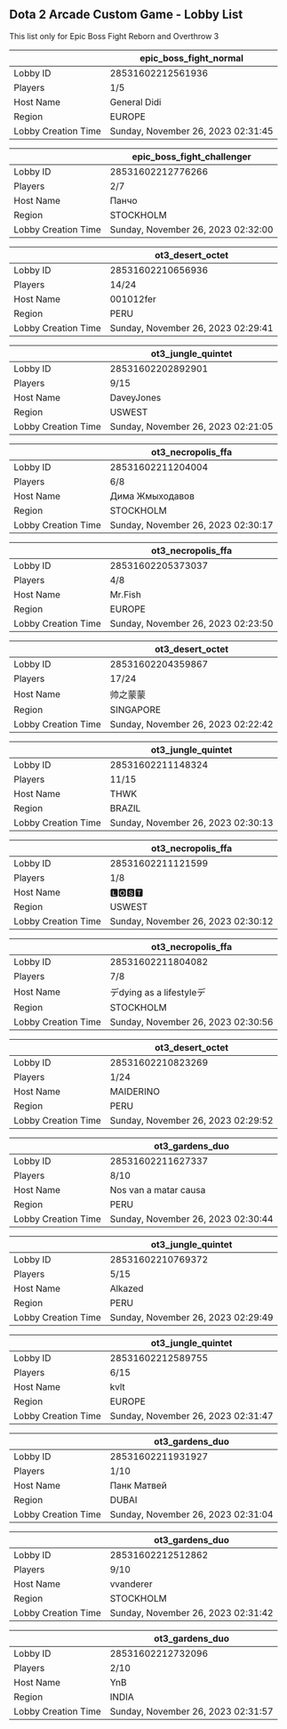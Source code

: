 ## Dota 2 Arcade Custom Game - Lobby List

This list only for Epic Boss Fight Reborn and Overthrow 3

|  | epic_boss_fight_normal |
| ------ | ------ |
| Lobby ID | 28531602212561936 |
| Players | 1/5 |
| Host Name | General Didi |
| Region | EUROPE |
| Lobby Creation Time | Sunday, November 26, 2023 02:31:45 |


|  | epic_boss_fight_challenger |
| ------ | ------ |
| Lobby ID | 28531602212776266 |
| Players | 2/7 |
| Host Name | Панчо |
| Region | STOCKHOLM |
| Lobby Creation Time | Sunday, November 26, 2023 02:32:00 |


|  | ot3_desert_octet |
| ------ | ------ |
| Lobby ID | 28531602210656936 |
| Players | 14/24 |
| Host Name | 001012fer |
| Region | PERU |
| Lobby Creation Time | Sunday, November 26, 2023 02:29:41 |


|  | ot3_jungle_quintet |
| ------ | ------ |
| Lobby ID | 28531602202892901 |
| Players | 9/15 |
| Host Name | DaveyJones |
| Region | USWEST |
| Lobby Creation Time | Sunday, November 26, 2023 02:21:05 |


|  | ot3_necropolis_ffa |
| ------ | ------ |
| Lobby ID | 28531602211204004 |
| Players | 6/8 |
| Host Name | Дима Жмыходавов |
| Region | STOCKHOLM |
| Lobby Creation Time | Sunday, November 26, 2023 02:30:17 |


|  | ot3_necropolis_ffa |
| ------ | ------ |
| Lobby ID | 28531602205373037 |
| Players | 4/8 |
| Host Name | Mr.Fish |
| Region | EUROPE |
| Lobby Creation Time | Sunday, November 26, 2023 02:23:50 |


|  | ot3_desert_octet |
| ------ | ------ |
| Lobby ID | 28531602204359867 |
| Players | 17/24 |
| Host Name | 帅之蒙蒙 |
| Region | SINGAPORE |
| Lobby Creation Time | Sunday, November 26, 2023 02:22:42 |


|  | ot3_jungle_quintet |
| ------ | ------ |
| Lobby ID | 28531602211148324 |
| Players | 11/15 |
| Host Name | THWK |
| Region | BRAZIL |
| Lobby Creation Time | Sunday, November 26, 2023 02:30:13 |


|  | ot3_necropolis_ffa |
| ------ | ------ |
| Lobby ID | 28531602211121599 |
| Players | 1/8 |
| Host Name | 🅻🅾󠁳⁧⁧🆂🆃 |
| Region | USWEST |
| Lobby Creation Time | Sunday, November 26, 2023 02:30:12 |


|  | ot3_necropolis_ffa |
| ------ | ------ |
| Lobby ID | 28531602211804082 |
| Players | 7/8 |
| Host Name | デdying as a lifestyleデ |
| Region | STOCKHOLM |
| Lobby Creation Time | Sunday, November 26, 2023 02:30:56 |


|  | ot3_desert_octet |
| ------ | ------ |
| Lobby ID | 28531602210823269 |
| Players | 1/24 |
| Host Name | MAIDERINO |
| Region | PERU |
| Lobby Creation Time | Sunday, November 26, 2023 02:29:52 |


|  | ot3_gardens_duo |
| ------ | ------ |
| Lobby ID | 28531602211627337 |
| Players | 8/10 |
| Host Name | Nos van a matar causa |
| Region | PERU |
| Lobby Creation Time | Sunday, November 26, 2023 02:30:44 |


|  | ot3_jungle_quintet |
| ------ | ------ |
| Lobby ID | 28531602210769372 |
| Players | 5/15 |
| Host Name | Alkazed |
| Region | PERU |
| Lobby Creation Time | Sunday, November 26, 2023 02:29:49 |


|  | ot3_jungle_quintet |
| ------ | ------ |
| Lobby ID | 28531602212589755 |
| Players | 6/15 |
| Host Name | kvlt |
| Region | EUROPE |
| Lobby Creation Time | Sunday, November 26, 2023 02:31:47 |


|  | ot3_gardens_duo |
| ------ | ------ |
| Lobby ID | 28531602211931927 |
| Players | 1/10 |
| Host Name | Панк Матвей |
| Region | DUBAI |
| Lobby Creation Time | Sunday, November 26, 2023 02:31:04 |


|  | ot3_gardens_duo |
| ------ | ------ |
| Lobby ID | 28531602212512862 |
| Players | 9/10 |
| Host Name | vvanderer |
| Region | STOCKHOLM |
| Lobby Creation Time | Sunday, November 26, 2023 02:31:42 |


|  | ot3_gardens_duo |
| ------ | ------ |
| Lobby ID | 28531602212732096 |
| Players | 2/10 |
| Host Name | YnB |
| Region | INDIA |
| Lobby Creation Time | Sunday, November 26, 2023 02:31:57 |


